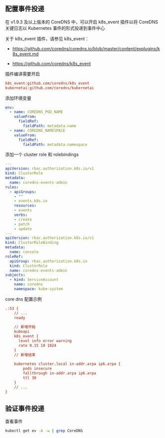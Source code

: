 ## 配置事件投递

在 v1.9.3 及以上版本的 CoreDNS 中，可以开启 k8s_event 插件以将 CoreDNS 关键日志以 Kubernetes 事件的形式投递到事件中心

关于 k8s_event 插件，请参见 k8s_event：

- <https://github.com/coredns/coredns.io/blob/master/content/explugins/k8s_event.md>

- <https://github.com/coredns/k8s_event>

插件编译需要开启

```ini
k8s_event:github.com/coredns/k8s_event
kubernetai:github.com/coredns/kubernetai
```

添加环境变量

```yaml
env:
  - name: COREDNS_POD_NAME
    valueFrom:
      fieldRef:
        fieldPath: metadata.name
  - name: COREDNS_NAMESPACE
    valueFrom:
      fieldRef:
        fieldPath: metadata.namespace
```

添加一个 cluster role 和 rolebindings

```yaml
---
apiVersion: rbac.authorization.k8s.io/v1
kind: ClusterRole
metadata:
  name: coredns-events-admin
rules:
  - apiGroups:
    - ""
    - events.k8s.io
    resources:
    - events
    verbs:
    - create
    - patch
    - update
---
apiVersion: rbac.authorization.k8s.io/v1
kind: ClusterRoleBinding
metadata:
  name: console
roleRef:
  apiGroup: rbac.authorization.k8s.io
  kind: ClusterRole
  name: coredns-events-admin
subjects:
  - kind: ServiceAccount
    name: coredns
    namespace: kube-system

```

core dns 配置示例

```ini
.:53 {
    // ...
    ready
    
    // 新增开始
    kubeapi
    k8s_event {
      level info error warning
      rate 0.15 10 1024
    }
    // 新增结束
    
    kubernetes cluster.local in-addr.arpa ip6.arpa {
        pods insecure
        fallthrough in-addr.arpa ip6.arpa
        ttl 30
    }
    // ...
}
```

## 验证事件投递

查看事件

```bash
kubectl get ev -A -w | grep CoreDNS
```

